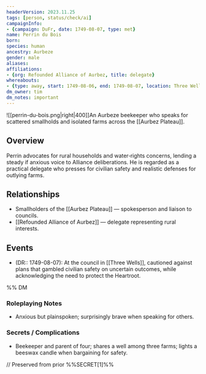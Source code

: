 ```yaml
---
headerVersion: 2023.11.25
tags: [person, status/check/ai]
campaignInfo:
- {campaign: DuFr, date: 1749-08-07, type: met}
name: Perrin du Bois
born: 
species: human
ancestry: Aurbeze
gender: male
aliases:
affiliations:
- {org: Refounded Alliance of Aurbez, title: delegate}
whereabouts:
- {type: away, start: 1749-08-06, end: 1749-08-07, location: Three Wells}
dm_owner: tim
dm_notes: important
---
```

![[perrin-du-bois.png|right|400]]An Aurbeze beekeeper who speaks for scattered smallholds and isolated farms across the [[Aurbez Plateau]].

## Overview
Perrin advocates for rural households and water‑rights concerns, lending a steady if anxious voice to Alliance deliberations. He is regarded as a practical delegate who presses for civilian safety and realistic defenses for outlying farms.

## Relationships
- Smallholders of the [[Aurbez Plateau]] — spokesperson and liaison to councils.
- [[Refounded Alliance of Aurbez]] — delegate representing rural interests.

## Events
- (DR:: 1749-08-07): At the council in [[Three Wells]], cautioned against plans that gambled civilian safety on uncertain outcomes, while acknowledging the need to protect the Heartroot.

%% DM
### Roleplaying Notes
- Anxious but plainspoken; surprisingly brave when speaking for others.

### Secrets / Complications
- Beekeeper and parent of four; shares a well among three farms; lights a beeswax candle when bargaining for safety.

// Preserved from prior %%SECRET[1]%%
